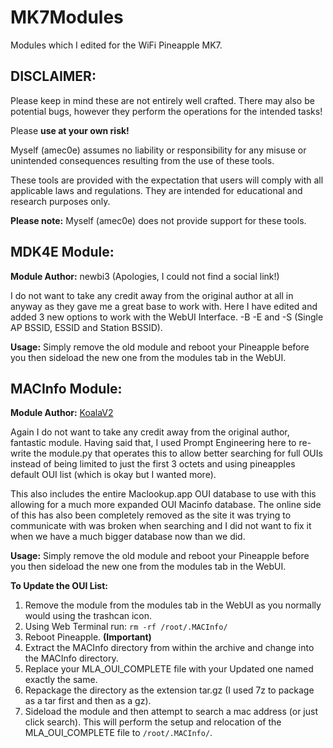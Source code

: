 # MK7Modules
Modules which I edited for the WiFi Pineapple MK7.


## DISCLAIMER:

Please keep in mind these are not entirely well crafted. There may also be potential bugs, however they perform the operations for the intended tasks!

Please **use at your own risk!**

Myself (amec0e) assumes no liability or responsibility for any misuse or unintended consequences resulting from the use of these tools.

These tools are provided with the expectation that users will comply with all applicable laws and regulations. They are intended for educational and research purposes only.

**Please note:** Myself (amec0e) does not provide support for these tools.

## MDK4E Module:

**Module Author:** newbi3 (Apologies, I could not find a social link!)

I do not want to take any credit away from the original author at all in anyway as they gave me a great base to work with. Here I have edited and added 3 new options to work with the WebUI Interface. -B -E and -S (Single AP BSSID, ESSID and Station BSSID).

**Usage:** Simply remove the old module and reboot your Pineapple before you then sideload the new one from the modules tab in the WebUI.


## MACInfo Module:

**Module Author:** [KoalaV2](https://github.com/KoalaV2)

Again I do not want to take any credit away from the original author, fantastic module. Having said that, I used Prompt Engineering here to re-write the module.py that operates this to allow better searching for full OUIs instead of being limited to just the first 3 octets and using pineapples default OUI list (which is okay but I wanted more).  

This also includes the entire Maclookup.app OUI database to use with this allowing for a much more expanded OUI Macinfo database. The online side of this has also been completely removed as the site it was trying to communicate with was broken when searching and I did not want to fix it when we have a much bigger database now than we did.

**Usage:** Simply remove the old module and reboot your Pineapple before you then sideload the new one from the modules tab in the WebUI.

**To Update the OUI List:**

1. Remove the module from the modules tab in the WebUI as you normally would using the trashcan icon.
2. Using Web Terminal run: `rm -rf /root/.MACInfo/`
3. Reboot Pineapple. **(Important)**
4. Extract the MACInfo directory from within the archive and change into the MACInfo directory.
5. Replace your MLA_OUI_COMPLETE file with your Updated one named exactly the same.
6. Repackage the directory as the extension tar.gz (I used 7z to package as a tar first and then as a gz).
7. Sideload the module and then attempt to search a mac address (or just click search). This will perform the setup and relocation of the MLA_OUI_COMPLETE file to `/root/.MACInfo/`.
